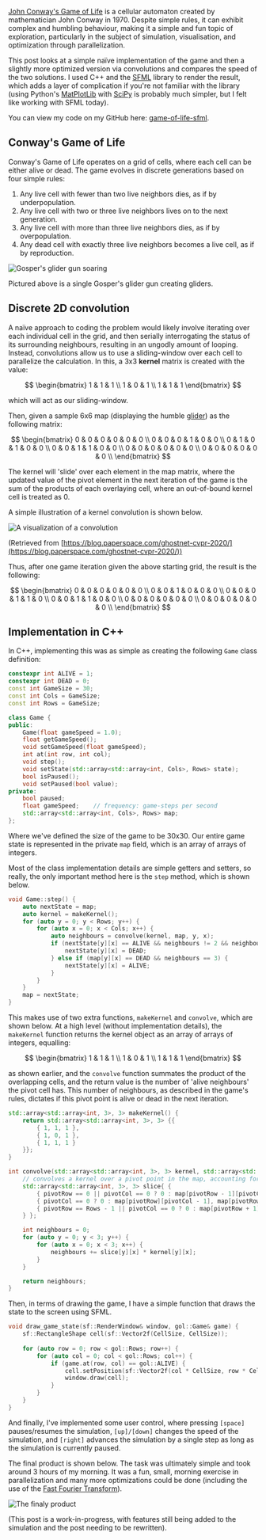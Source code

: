 [John Conway's Game of Life](https://en.wikipedia.org/wiki/Conway%27s_Game_of_Life) is a cellular automaton created by mathematician John Conway in 1970. Despite simple rules, it can exhibit complex and humbling behaviour, making it a simple and fun topic of exploration, particularly in the subject of simulation, visualisation, and optimization through parallelization.

This post looks at a simple naïve implementation of the game and then a slightly more optimized version via convolutions and compares the speed of the two solutions. I used C++ and the [SFML](https://www.sfml-dev.org/) library to render the result, which adds a layer of complication if you're not familiar with the library (using Python's [MatPlotLib](https://matplotlib.org/) with [SciPy](https://scipy.org/) is probably much simpler, but I felt like working with SFML today).

You can view my code on my GitHub here: [game-of-life-sfml](https://github.com/trithagoras/game-of-life-sfml).

## Conway's Game of Life

Conway's Game of Life operates on a grid of cells, where each cell can be either alive or dead. The game evolves in discrete generations based on four simple rules:

1. Any live cell with fewer than two live neighbors dies, as if by underpopulation.
2. Any live cell with two or three live neighbors lives on to the next generation.
3. Any live cell with more than three live neighbors dies, as if by overpopulation.
4. Any dead cell with exactly three live neighbors becomes a live cell, as if by reproduction.

<img src='/posts/game-of-life/Gospers_glider_gun.gif' alt='Gosper&apos;s glider gun soaring' />

Pictured above is a single Gosper's glider gun creating gliders.

## Discrete 2D convolution

A naïve approach to coding the problem would likely involve iterating over each individual cell in the grid, and then serially interrogating the status of its surrounding neighbours, resulting in an ungodly amount of looping. Instead, convolutions allow us to use a sliding-window over each cell to parallelize the calculation. In this, a 3x3 **kernel** matrix is created with the value:

$$
\begin{bmatrix}
    1 & 1 & 1 \\
    1 & 0 & 1 \\
    1 & 1 & 1
\end{bmatrix}
$$

which will act as our sliding-window.

Then, given a sample 6x6 map (displaying the humble [glider](https://conwaylife.com/wiki/glider)) as the following matrix:

$$
\begin{bmatrix}
    0 & 0 & 0 & 0 & 0 & 0 \\
    0 & 0 & 0 & 1 & 0 & 0 \\
    0 & 1 & 0 & 1 & 0 & 0 \\
    0 & 0 & 1 & 1 & 0 & 0 \\
    0 & 0 & 0 & 0 & 0 & 0 \\
    0 & 0 & 0 & 0 & 0 & 0 \\
\end{bmatrix}
$$

The kernel will 'slide' over each element in the map matrix, where the updated value of the pivot element in the next iteration of the game is the sum of the products of each overlaying cell, where an out-of-bound kernel cell is treated as 0.

A simple illustration of a kernel convolution is shown below.

<img src='/posts/game-of-life/convolution.gif' alt='A visualization of a convolution' />

(Retrieved from [https://blog.paperspace.com/ghostnet-cvpr-2020/](https://blog.paperspace.com/ghostnet-cvpr-2020/))

Thus, after one game iteration given the above starting grid, the result is the following:

$$
\begin{bmatrix}
    0 & 0 & 0 & 0 & 0 & 0 \\
    0 & 0 & 1 & 0 & 0 & 0 \\
    0 & 0 & 0 & 1 & 1 & 0 \\
    0 & 0 & 1 & 1 & 0 & 0 \\
    0 & 0 & 0 & 0 & 0 & 0 \\
    0 & 0 & 0 & 0 & 0 & 0 \\
\end{bmatrix}
$$

## Implementation in C++

In C++, implementing this was as simple as creating the following `Game` class definition:

```cpp
constexpr int ALIVE = 1;
constexpr int DEAD = 0;
const int GameSize = 30;
const int Cols = GameSize;
const int Rows = GameSize;

class Game {
public:
    Game(float gameSpeed = 1.0);
    float getGameSpeed();
    void setGameSpeed(float gameSpeed);
    int at(int row, int col);
    void step();
    void setState(std::array<std::array<int, Cols>, Rows> state);
    bool isPaused();
    void setPaused(bool value);
private:
    bool paused;
    float gameSpeed;    // frequency: game-steps per second
    std::array<std::array<int, Cols>, Rows> map;
};
```
Where we've defined the size of the game to be 30x30. Our entire game state is represented in the private `map` field, which is an array of arrays of integers.

Most of the class implementation details are simple getters and setters, so really, the only important method here is the `step` method, which is shown below.

```cpp
void Game::step() {
    auto nextState = map;
    auto kernel = makeKernel();
    for (auto y = 0; y < Rows; y++) {
        for (auto x = 0; x < Cols; x++) {
            auto neighbours = convolve(kernel, map, y, x);
            if (nextState[y][x] == ALIVE && neighbours != 2 && neighbours != 3) {
                nextState[y][x] = DEAD;
            } else if (map[y][x] == DEAD && neighbours == 3) {
                nextState[y][x] = ALIVE;
            }
        }
    }
    map = nextState;
}
```

This makes use of two extra functions, `makeKernel` and `convolve`, which are shown below. At a high level (without implementation details), the `makeKernel` function returns the kernel object as an array of arrays of integers, equalling:

$$
\begin{bmatrix}
    1 & 1 & 1 \\
    1 & 0 & 1 \\
    1 & 1 & 1
\end{bmatrix}
$$

as shown earlier, and the `convolve` function summates the product of the overlapping cells, and the return value is the number of 'alive neighbours' the pivot cell has. This number of neighbours, as described in the game's rules, dictates if this pivot point is alive or dead in the next iteration.

```cpp
std::array<std::array<int, 3>, 3> makeKernel() {
    return std::array<std::array<int, 3>, 3> {{
        { 1, 1, 1 },
        { 1, 0, 1 },
        { 1, 1, 1 }
    }};
}

int convolve(std::array<std::array<int, 3>, 3> kernel, std::array<std::array<int, Cols>, Rows> map, int pivotRow, int pivotCol) {
    // convolves a kernel over a pivot point in the map, accounting for out-of-bound position
    std::array<std::array<int, 3>, 3> slice{ {
        { pivotRow == 0 || pivotCol == 0 ? 0 : map[pivotRow - 1][pivotCol - 1], pivotRow == 0 ? 0 : map[pivotRow - 1][pivotCol], pivotRow == 0 || pivotCol == Cols - 1 ? 0 : map[pivotRow - 1][pivotCol + 1] },
        { pivotCol == 0 ? 0 : map[pivotRow][pivotCol - 1], map[pivotRow][pivotCol], pivotCol == Cols - 1 ? 0 : map[pivotRow][pivotCol + 1] },
        { pivotRow == Rows - 1 || pivotCol == 0 ? 0 : map[pivotRow + 1][pivotCol - 1], pivotRow == Rows - 1 ? 0 : map[pivotRow + 1][pivotCol], pivotRow == Rows - 1 || pivotCol == Cols - 1 ? 0 : map[pivotRow + 1][pivotCol + 1] }
    } };

    int neighbours = 0;
    for (auto y = 0; y < 3; y++) {
        for (auto x = 0; x < 3; x++) {
            neighbours += slice[y][x] * kernel[y][x];
        }
    }

    return neighbours;
}
```

Then, in terms of drawing the game, I have a simple function that draws the state to the screen using SFML.

```cpp
void draw_game_state(sf::RenderWindow& window, gol::Game& game) {
    sf::RectangleShape cell(sf::Vector2f(CellSize, CellSize));
    
    for (auto row = 0; row < gol::Rows; row++) {
        for (auto col = 0; col < gol::Rows; col++) {
            if (game.at(row, col) == gol::ALIVE) {
                cell.setPosition(sf::Vector2f(col * CellSize, row * CellSize));
                window.draw(cell);
            }
        }
    }
}
```

And finally, I've implemented some user control, where pressing `[space]` pauses/resumes the simulation, `[up]/[down]` changes the speed of the simulation, and `[right]` advances the simulation by a single step as long as the simulation is currently paused.

The final product is shown below. The task was ultimately simple and took around 3 hours of my morning. It was a fun, small, morning exercise in parallelization and many more optimizations could be done (including the use of the [Fast Fourier Transform](https://en.wikipedia.org/wiki/Fast_Fourier_transform)).

<img src='/posts/game-of-life/Animation.gif' alt='The finaly product' />

(This post is a work-in-progress, with features still being added to the simulation and the post needing to be rewritten).